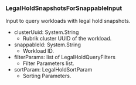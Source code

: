 ### LegalHoldSnapshotsForSnappableInput
Input to query workloads with legal hold snapshots.

- clusterUuid: System.String
  - Rubrik cluster UUID of the workload.
- snappableId: System.String
  - Workload ID.
- filterParams: list of LegalHoldQueryFilters
  - Filter Parameters list.
- sortParam: LegalHoldSortParam
  - Sorting Parameters.
